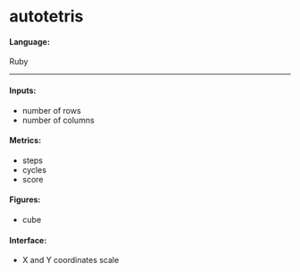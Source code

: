 autotetris
==========

<h4>Language:</h4> Ruby
<hr>

<h4>Inputs:</h4> 
<ul>
  <li>number of rows</li>
  <li>number of columns</li>
</ul>

<h4>Metrics:</h4> 
<ul>
  <li>steps</li>
  <li>cycles</li>
  <li>score</li>
</ul>

<h4>Figures: </h4> 
<ul>
  <li>cube</li>
</ul>

<h4>Interface: </h4> 
<ul>
  <li>X and Y coordinates scale</li>
</ul>


